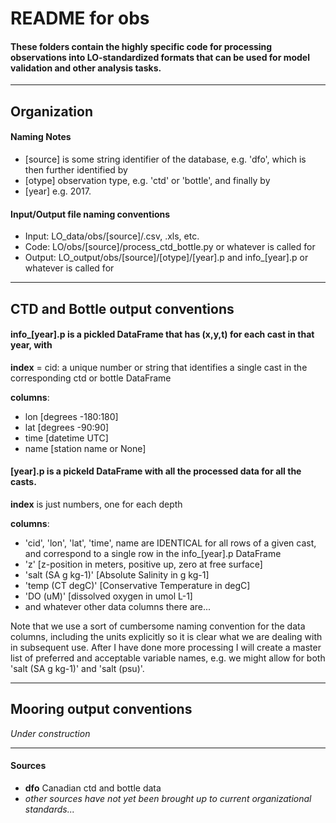 # README for obs

#### These folders contain the highly specific code for processing observations into LO-standardized formats that can be used for model validation and other analysis tasks.

---

## Organization

#### Naming Notes
- [source] is some string identifier of the database, e.g. 'dfo', which is then further identified by
- [otype] observation type, e.g. 'ctd' or 'bottle', and finally by
- [year] e.g. 2017.


#### Input/Output file naming conventions
- Input: LO_data/obs/[source]/.csv, .xls, etc.
- Code: LO/obs/[source]/process_ctd_bottle.py or whatever is called for
- Output: LO_output/obs/[source]/[otype]/[year].p and info_[year].p or whatever is called for

---

## CTD and Bottle output conventions

#### info_[year].p is a pickled DataFrame that has (x,y,t) for each cast in that year, with

**index** = cid: a unique number or string that identifies a single cast in the corresponding ctd or bottle DataFrame

**columns**:
- lon [degrees -180:180]
- lat [degrees -90:90]
- time [datetime UTC]
- name [station name or None]

#### [year].p is a pickeld DataFrame with all the processed data for all the casts.

**index** is just numbers, one for each depth

**columns**:
- 'cid', 'lon', 'lat', 'time', name are IDENTICAL for all rows of a given cast, and correspond to a single row in the info_[year].p DataFrame
- 'z' [z-position in meters, positive up, zero at free surface]
- 'salt (SA g kg-1)' [Absolute Salinity in g kg-1]
- 'temp (CT degC)' [Conservative Temperature in degC]
- 'DO (uM)' [dissolved oxygen in umol L-1]
- and whatever other data columns there are...

Note that we use a sort of cumbersome naming convention for the data columns, including the units explicitly so it is clear what we are dealing with in subsequent use. After I have done more processing I will create a master list of preferred and acceptable variable names, e.g. we might allow for both 'salt (SA g kg-1)' and 'salt (psu)'.

---

## Mooring output conventions

_Under construction_

---

#### Sources

- **dfo** Canadian ctd and bottle data
- _other sources have not yet been brought up to current organizational standards..._
